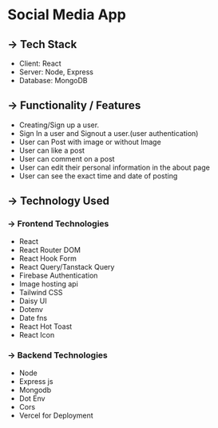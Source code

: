 <h1> Social Media App </h1>

<h2><span>-></span>  Tech Stack</h2>
<ul>
<li><span>Client:</span> React</li> 
<li><span>Server:</span> Node, Express</li> 
<li><span>Database:</span> MongoDB</li>
</ul>

<h2><span>-></span>  Functionality / Features</h2>
<ul>
<li>Creating/Sign up a user.</li>
<li>Sign In a user and Signout a user.(user authentication)</li>
<li>User can Post with image or without Image</li>
<li>User can like a post</li>
<li>User can comment on a post</li>
<li>User can edit their personal information in the about page</li>
<li>User can see the exact time and date of posting</li>
</ul>

<h2><span>-></span>  Technology Used</h2>

<h3><span>-></span>  Frontend Technologies</h3>
<ul>
    <li>React</li>
    <li>React Router DOM</li>
    <li>React Hook Form</li>
    <li>React Query/Tanstack Query </li>
    <li>Firebase Authentication</li>
    <li>Image hosting api</li>
    <li>Tailwind CSS</li>
    <li>Daisy UI</li>
    <li>Dotenv</li>
    <li>Date fns</li>
    <li>React Hot Toast</li>
    <li>React Icon</li>
</ul>

<h3><span>-></span>  Backend Technologies</h3>
<ul>
    <li>Node</li>
    <li>Express js</li>
    <li>Mongodb</li>
    <li>Dot Env</li>
    <li>Cors</li>
    <li>Vercel for Deployment</li>
</ul>
